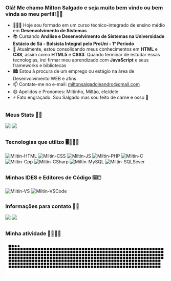 ### Olá! Me chamo Milton Salgado e seja muito bem vindo ou bem vinda ao meu perfil!👋🏻

- 🧑🏻‍💻 Hoje sou formado em um curso técnico-integrado de ensino médio em **Desenvolvimento de Sistemas**
- 📚 Cursando **Análise e Desenvolvimento de Sistemas na Universidade Estácio de Sá - Bolsista Integral pelo ProUni - 1° Período**
- 📖 Atualmente, estou consolidando meus conhecimentos em **HTML** e **CSS**, assim como **HTML5** e **CSS3**. Quando terminar de estudar essas tecnologias, irei firmar meu aprendizado com **JavaScript** e seus frameworks e bibliotecas
- 🏙️ Estou à procura de um emprego ou estágio na área de Desenvolvimento WEB e afins
- 📫 Contate-me no e-mail: miltonsalgadoleandro@gmail.com
- 😄 Apelidos e Pronomes: Miltinho, Miltão, ele/dele
- ⚡ Fato engraçado: Sou Salgado mas sou feito de carne e osso 🤣

##
### Meus Stats 🤖📃
  <!--
    Links das APIS dos Stats
    [![Anurag's GitHub stats](https://github-readme-stats.vercel.app/api?username=miltinsalgado&theme=radical)](https://github.com/anuraghazra/github-readme-stats)
    [![Top Langs](https://github-readme-stats.vercel.app/api/top-langs/?username=miltinsalgado&layout=compact&theme=radical)](https://github.com/anuraghazra/github-readme-stats)
  -->
  <div align-items="center" justify-content="center">
    <img height="150em" src="https://github-readme-stats.vercel.app/api?username=miltinsalgado&theme=tokyonight">
    <img height="150em" src="https://github-readme-stats.vercel.app/api/top-langs/?username=miltinsalgado&layout=compact&theme=tokyonight">
  </div>

##
### Tecnologias que utilizo 🖥️🧑🏻‍💻 
<div style="display: inline_block">
  <img align="center" alt="Miltin-HTML" height="30" width="40" src="https://cdn.jsdelivr.net/gh/devicons/devicon/icons/html5/html5-original.svg">
  <img align="center" alt="Miltin-CSS" height="30" width="40" src="https://cdn.jsdelivr.net/gh/devicons/devicon/icons/css3/css3-original.svg">
  <img align="center" alt="Miltin-JS" height="30" width="40" src="https://cdn.jsdelivr.net/gh/devicons/devicon/icons/javascript/javascript-original.svg">
  <img align="center" alt="Miltin-PHP" height="60" width="40" src="https://cdn.jsdelivr.net/gh/devicons/devicon/icons/php/php-original.svg">
  <img align="center" alt="Miltin-C" height="30" width="40" src="https://cdn.jsdelivr.net/gh/devicons/devicon/icons/c/c-original.svg" />
  <img align="center" alt="Miltin-Cpp" height="30" width="40" src="https://cdn.jsdelivr.net/gh/devicons/devicon/icons/cplusplus/cplusplus-original.svg" />
  <img align="center" alt="Miltin-CSharp" height="30" width="40" src="https://cdn.jsdelivr.net/gh/devicons/devicon/icons/csharp/csharp-original.svg">
  <img align="center" alt="Miltin-MySQL" height="30" width="40" src="https://cdn.jsdelivr.net/gh/devicons/devicon/icons/mysql/mysql-original.svg" />
  <img align="center" alt="Miltin-SQLSever" height="30" width="40" src="https://cdn.jsdelivr.net/gh/devicons/devicon/icons/microsoftsqlserver/microsoftsqlserver-plain.svg" />
</div>


##
### Minhas IDES e Editores de Código ⌨️🖱️
<div style="display: inline_block">
  <img align="center" alt="Miltin-VS" height="30" width="40" src="https://cdn.jsdelivr.net/gh/devicons/devicon/icons/visualstudio/visualstudio-plain.svg">
  <img align="center" alt="Miltin-VSCode" height="30" width="40" src="https://cdn.jsdelivr.net/gh/devicons/devicon/icons/vscode/vscode-original.svg">
</div>

##
### Informações para contato 📧📨
<div>
  <a href="mailto:miltonsalgadoleandro@gmail.com"><img src="https://img.shields.io/badge/Gmail-D14836?style=for-the-badge&logo=gmail&logoColor=white" target="_blank"></a>
  <a href="https://www.linkedin.com/in/milton-salgado-0630a1215" target="_blank"><img src="https://img.shields.io/badge/-LinkedIn-%230077B5?style=for-the-badge&logo=linkedin&logoColor=white"></a>
</div>

##
### Minha atividade 🏃🏻‍♂️✅
![Snake animation](https://github.com/miltinsalgado/miltinsalgado/blob/output/github-contribution-grid-snake.svg)
